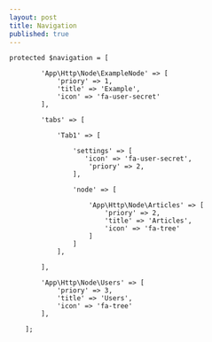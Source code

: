 ```yaml
---
layout: post
title: Navigation
published: true
---
```



    protected $navigation = [
    
            'App\Http\Node\ExampleNode' => [
                'priory' => 1,
                'title' => 'Example',
                'icon' => 'fa-user-secret'
            ],
    
            'tabs' => [
    
                'Tab1' => [
    
                    'settings' => [
                       'icon' => 'fa-user-secret',
                        'priory' => 2,
                    ],
    
                    'node' => [
    
                        'App\Http\Node\Articles' => [
                            'priory' => 2,
                            'title' => 'Articles',
                            'icon' => 'fa-tree'
                        ]
                    ]
                ],
    
            ],
    
            'App\Http\Node\Users' => [
                'priory' => 3,
                'title' => 'Users',
                'icon' => 'fa-tree'
            ],
    
        ];